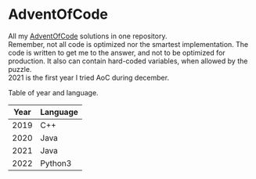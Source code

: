 # AdventOfCode

All my [AdventOfCode](https://adventofcode.com/) solutions in one repository. <br>
Remember, not all code is optimized nor the smartest implementation. The code is written to get me to the answer, and not to be optimized for production. It also can contain hard-coded variables, when allowed by the puzzle. <br>
2021 is the first year I tried AoC during december.

Table of year and language.

| Year | Language |
|------|----------|
| 2019 | C++      |
| 2020 | Java     |
| 2021 | Java     |
| 2022 | Python3  |
